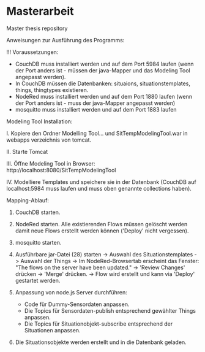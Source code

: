 # Masterarbeit
Master thesis repository

Anweisungen zur Ausführung des Programms:

!!! Voraussetzungen:

- CouchDB muss installiert werden und auf dem Port 5984 laufen (wenn der Port anders ist - müssen der java-Mapper und das Modeling Tool angepasst werden).
- In CouchDB müssen die Datenbanken: situaions, situationstemplates, things, thingtypes existieren.
- NodeRed muss installiert werden und auf dem Port 1880 laufen (wenn der Port anders ist - muss der java-Mapper angepasst werden)
- mosquitto muss installiert werden und auf dem Port 1883 laufen

Modeling Tool Installation:

I.   Kopiere den Ordner Modelling Tool...  und SitTempModelingTool.war in webapps verzeichnis von tomcat.

II.  Starte Tomcat

III. Öffne Modeling Tool in Browser: http://localhost:8080/SitTempModelingTool

IV.  Modelliere Templates und speichere sie in der Datenbank (CouchDB auf localhost:5984 muss laufen und muss oben genannte collections haben).


Mapping-Ablauf:

1. CouchDB starten.

2. NodeRed starten. Alle existierenden Flows müssen gelöscht werden damit neue Flows erstellt werden können ('Deploy' nicht vergessen).

3. mosquitto starten.

4. Ausführbare jar-Datei (28) starten
	 -> Auswahl des Situationstemplates
	 -> Auswahl der Things
	 -> Im NodeRed-Browsertab erscheint das Fenster: "The flows on the server have been updated."
	 -> 'Review Changes' drücken
	 -> 'Merge' drücken.
	 -> Flow wird erstellt und kann via 'Deploy' gestartet werden. 

5. Anpassung von node.js Server durchführen:
	- Code für Dummy-Sensordaten anpassen.
	- Die Topics für Sensordaten-publish entsprechend gewählter Things anpassen.
	- Die Topics für Situationobjekt-subscribe entsprechend der Situationen anpassen.

6. Die Situationsobjekte werden erstellt und in die Datenbank geladen.


